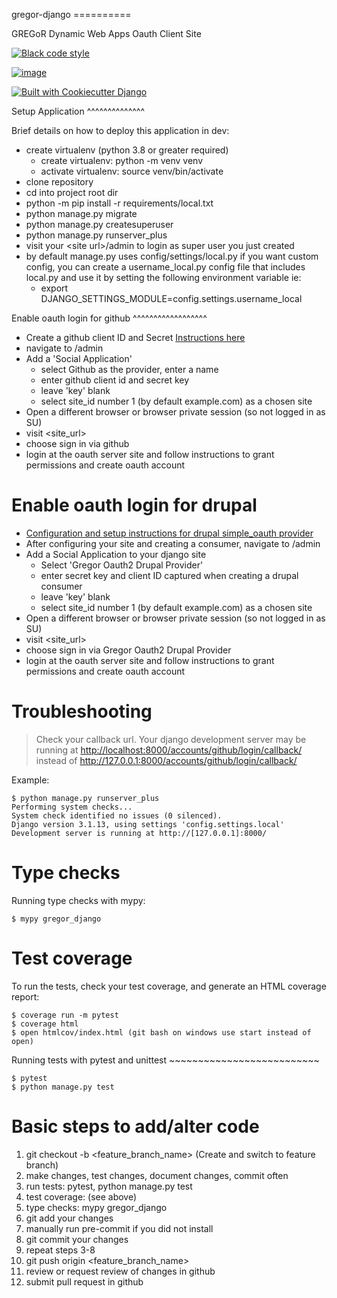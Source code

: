 gregor-django ==========

GREGoR Dynamic Web Apps Oauth Client Site

[![Black code style](https://img.shields.io/badge/code%20style-black-000000.svg)](https://github.com/ambv/black)

[![image](https://img.shields.io/badge/License-MIT-blue.svg)](https://lbesson.mit-license.org/)

[![Built with Cookiecutter Django](https://img.shields.io/badge/built%20with-Cookiecutter%20Django-ff69b4.svg?logo=cookiecutter)](https://github.com/pydanny/cookiecutter-django/)

Setup Application \^\^\^\^\^\^\^\^\^\^\^\^\^\^

Brief details on how to deploy this application in dev:

-   create virtualenv (python 3.8 or greater required)
    -   create virtualenv: python -m venv venv
    -   activate virtualenv: source venv/bin/activate
-   clone repository
-   cd into project root dir
-   python -m pip install -r requirements/local.txt
-   python manage.py migrate
-   python manage.py createsuperuser
-   python manage.py runserver_plus
-   visit your \<site url\>/admin to login as super user you just
    created
-   by default manage.py uses config/settings/local.py if you want
    custom config, you can create a username_local.py config file that
    includes local.py and use it by setting the following environment
    variable ie:
    -   export DJANGO_SETTINGS_MODULE=config.settings.username_local

Enable oauth login for github \^\^\^\^\^\^\^\^\^\^\^\^\^\^\^\^\^\^

-   Create a github client ID and Secret [Instructions
    here](https://django-allauth.readthedocs.io/en/latest/providers.html#github)
-   navigate to /admin
-   Add a \'Social Application\'
    -   select Github as the provider, enter a name
    -   enter github client id and secret key
    -   leave \'key\' blank
    -   select site_id number 1 (by default example.com) as a chosen
        site
-   Open a different browser or browser private session (so not logged
    in as SU)
-   visit \<site_url\>
-   choose sign in via github
-   login at the oauth server site and follow instructions to grant
    permissions and create oauth account

# Enable oauth login for drupal

-   [Configuration and setup instructions for drupal simple_oauth
    provider](gregor_django/gregor_oath_provider/docs/provider.md)
-   After configuring your site and creating a consumer, navigate to
    /admin
-   Add a Social Application to your django site
    -   Select \'Gregor Oauth2 Drupal Provider\'
    -   enter secret key and client ID captured when creating a drupal
        consumer
    -   leave \'key\' blank
    -   select site_id number 1 (by default example.com) as a chosen
        site
-   Open a different browser or browser private session (so not logged
    in as SU)
-   visit \<site_url\>
-   choose sign in via Gregor Oauth2 Drupal Provider
-   login at the oauth server site and follow instructions to grant
    permissions and create oauth account

# Troubleshooting

> Check your callback url. Your django development server may be running
> at <http://localhost:8000/accounts/github/login/callback/> instead of
> <http://127.0.0.1:8000/accounts/github/login/callback/>

Example:

    $ python manage.py runserver_plus
    Performing system checks...
    System check identified no issues (0 silenced).
    Django version 3.1.13, using settings 'config.settings.local'
    Development server is running at http://[127.0.0.1]:8000/

# Type checks

Running type checks with mypy:

    $ mypy gregor_django

# Test coverage

To run the tests, check your test coverage, and generate an HTML
coverage report:

    $ coverage run -m pytest
    $ coverage html
    $ open htmlcov/index.html (git bash on windows use start instead of open)

Running tests with pytest and unittest
\~\~\~\~\~\~\~\~\~\~\~\~\~\~\~\~\~\~\~\~\~\~\~\~\~\~

    $ pytest
    $ python manage.py test

# Basic steps to add/alter code

1.  git checkout -b \<feature_branch_name\> (Create and switch to
    feature branch)
2.  make changes, test changes, document changes, commit often
3.  run tests: pytest, python manage.py test
4.  test coverage: (see above)
5.  type checks: mypy gregor_django
6.  git add your changes
7.  manually run pre-commit if you did not install
8.  git commit your changes
9.  repeat steps 3-8
10. git push origin \<feature_branch_name\>
11. review or request review of changes in github
12. submit pull request in github
